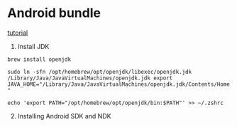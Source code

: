 # Android bundle

[tutorial](https://hackmd.io/@lucasfernog/BkHI4e18j)

1. Install JDK

`brew install openjdk`

`sudo ln -sfn /opt/homebrew/opt/openjdk/libexec/openjdk.jdk /Library/Java/JavaVirtualMachines/openjdk.jdk
export JAVA_HOME="/Library/Java/JavaVirtualMachines/openjdk.jdk/Contents/Home"`

`echo 'export PATH="/opt/homebrew/opt/openjdk/bin:$PATH"' >> ~/.zshrc`

2. Installing Android SDK and NDK
